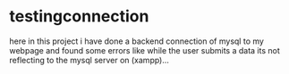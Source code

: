 # testingconnection
here in this project i have done a backend connection of mysql to my webpage and found some errors like while the user submits a data its not reflecting to  the mysql server on (xampp)...
